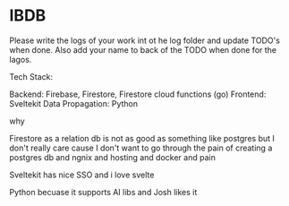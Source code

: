 # IBDB

Please write the logs of your work int ot he log folder and update TODO's when done. Also add your name to back of the TODO when done for the lagos.


Tech Stack: 

Backend: Firebase, Firestore, Firestore cloud functions (go)
Frontend: Sveltekit 
Data Propagation: Python 

why 

Firestore as a relation db is not as good as something like postgres but I don't really care cause I don't want to go through the pain of creating a postgres db and ngnix and hosting and docker and pain 

Sveltekit has nice SSO and i love svelte 

Python becuase it supports AI libs and Josh likes it